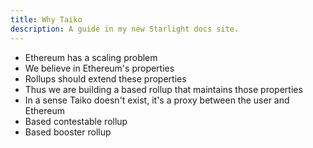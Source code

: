 ```yaml
---
title: Why Taiko
description: A guide in my new Starlight docs site.
---
```


- Ethereum has a scaling problem
- We believe in Ethereum's properties
- Rollups should extend these properties
- Thus we are building a based rollup that maintains those properties
- In a sense Taiko doesn't exist, it's a proxy between the user and Ethereum
- Based contestable rollup
- Based booster rollup